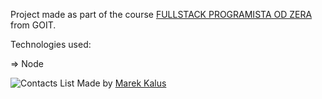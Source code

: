 Project made as part of the course [FULLSTACK PROGRAMISTA OD ZERA](https://goit.global/pl/courses/fullstackonline/?utm_source=main-site) from GOIT.

Technologies used:

=> Node

![Contacts List ]('screenshots/list.jpg' "Contacts List")
Made by [Marek Kalus](www.linkedin.com/in/marek-kalus-61a240247)